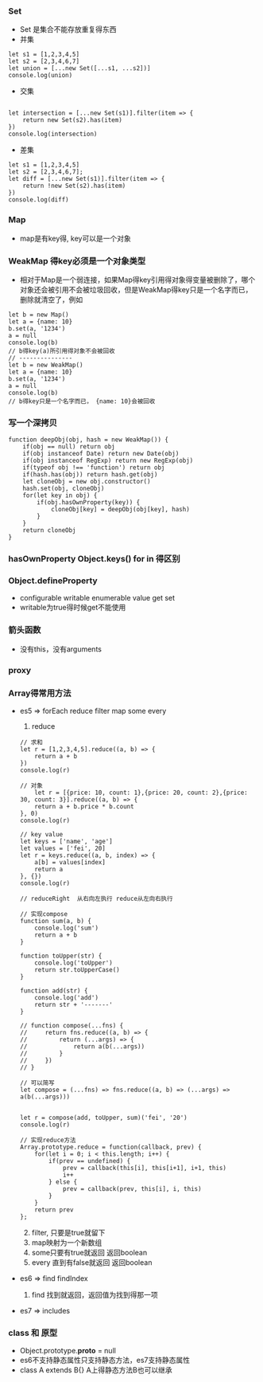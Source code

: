 ### Set
- Set 是集合不能存放重复得东西
- 并集
```
let s1 = [1,2,3,4,5]
let s2 = [2,3,4,6,7]
let union = [...new Set([...s1, ...s2])]
console.log(union)
```
- 交集
```

let intersection = [...new Set(s1)].filter(item => {
    return new Set(s2).has(item)
})
console.log(intersection)
```
- 差集
```
let s1 = [1,2,3,4,5]
let s2 = [2,3,4,6,7];
let diff = [...new Set(s1)].filter(item => {
    return !new Set(s2).has(item)
})
console.log(diff)
```

### Map
- map是有key得, key可以是一个对象

### WeakMap 得key必须是一个对象类型
- 相对于Map是一个弱连接，如果Map得key引用得对象得变量被删除了，哪个对象还会被引用不会被垃圾回收，但是WeakMap得key只是一个名字而已，删除就清空了，例如
```
let b = new Map()
let a = {name: 10}
b.set(a, '1234')
a = null
console.log(b)
// b得key(a)所引用得对象不会被回收
// ---------------
let b = new WeakMap()
let a = {name: 10}
b.set(a, '1234')
a = null
console.log(b)
// b得key只是一个名字而已， {name: 10}会被回收
```
### 写一个深拷贝
```
function deepObj(obj, hash = new WeakMap()) {
    if(obj == null) return obj
    if(obj instanceof Date) return new Date(obj)
    if(obj instanceof RegExp) return new RegExp(obj)
    if(typeof obj !== 'function') return obj
    if(hash.has(obj)) return hash.get(obj)
    let cloneObj = new obj.constructor()
    hash.set(obj, cloneObj)
    for(let key in obj) {
        if(obj.hasOwnProperty(key)) {
            cloneObj[key] = deepObj(obj[key], hash)
        }
    }
    return cloneObj 
}
```

### hasOwnProperty Object.keys() for in 得区别 

### Object.defineProperty 
- configurable writable enumerable value get set
- writable为true得时候get不能使用


### 箭头函数
- 没有this，没有arguments

### proxy

### Array得常用方法
- es5 => forEach reduce filter map some every
    1. reduce
    ```
    // 求和
    let r = [1,2,3,4,5].reduce((a, b) => {
        return a + b
    })
    console.log(r)

    // 对象
        let r = [{price: 10, count: 1},{price: 20, count: 2},{price: 30, count: 3}].reduce((a, b) => {
        return a + b.price * b.count
    }, 0)
    console.log(r)

    // key value
    let keys = ['name', 'age']
    let values = ['fei', 20]
    let r = keys.reduce((a, b, index) => {
        a[b] = values[index]
        return a
    }, {})
    console.log(r)

    // reduceRight  从右向左执行 reduce从左向右执行

    // 实现compose
    function sum(a, b) {
        console.log('sum')
        return a + b
    }

    function toUpper(str) {
        console.log('toUpper')
        return str.toUpperCase()
    }

    function add(str) {
        console.log('add')
        return str + '-------'
    }

    // function compose(...fns) {
    //     return fns.reduce((a, b) => {
    //         return (...args) => {
    //             return a(b(...args))
    //         }
    //     })
    // }

    // 可以简写
    let compose = (...fns) => fns.reduce((a, b) => (...args) => a(b(...args)))


    let r = compose(add, toUpper, sum)('fei', '20')
    console.log(r)

    // 实现reduce方法
    Array.prototype.reduce = function(callback, prev) {
        for(let i = 0; i < this.length; i++) {
            if(prev == undefined) {
                prev = callback(this[i], this[i+1], i+1, this)
                i++
            } else {
                prev = callback(prev, this[i], i, this)
            }
        }
        return prev
    };
    ```
    
    2. filter, 只要是true就留下
    3. map映射为一个新数组
    4. some只要有true就返回 返回boolean
    5. every 直到有false就返回 返回boolean
    
- es6 => find findIndex
    1. find 找到就返回，返回值为找到得那一项
- es7 => includes

### class 和 原型
- Object.prototype.__proto__ = null
- es6不支持静态属性只支持静态方法，es7支持静态属性
- class A extends B{} A上得静态方法B也可以继承
